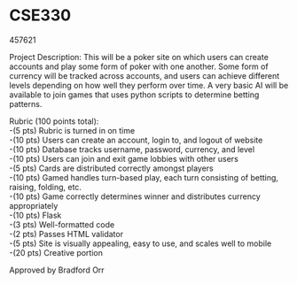 # CSE330
457621

Project Description: This will be a poker site on which users can create accounts and play some form of poker with one another. Some form of currency will be tracked across accounts, and users can achieve different levels depending on how well they perform over time. A very basic AI will be available to join games that uses python scripts to determine betting patterns.


Rubric (100 points total):  
-(5 pts) Rubric is turned in on time  
-(10 pts) Users can create an account, login to, and logout of website  
-(10 pts) Database tracks username, password, currency, and level  
-(10 pts) Users can join and exit game lobbies with other users    
-(5 pts) Cards are distributed correctly amongst players  
-(10 pts) Gamed handles turn-based play, each turn consisting of betting, raising, folding, etc.  
-(10 pts) Game correctly determines winner and distributes currency appropriately  
-(10 pts) Flask  
-(3 pts) Well-formatted code  
-(2 pts) Passes HTML validator  
-(5 pts) Site is visually appealing, easy to use, and scales well to mobile  
-(20 pts) Creative portion

Approved by Bradford Orr
